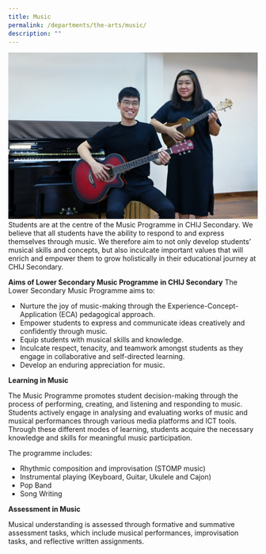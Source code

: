 ```yaml
---
title: Music
permalink: /departments/the-arts/music/
description: ""
---
```

![](/images/Dept/music.jpeg)
Students are at the centre of the Music Programme in CHIJ Secondary. We believe that all students have the ability to respond to and express themselves through music. We therefore aim to not only develop students’ musical skills and concepts, but also inculcate important values that will enrich and empower them to grow holistically in their educational journey at CHIJ Secondary.  

**Aims of Lower Secondary Music Programme** **in CHIJ Secondary**
The Lower Secondary Music Programme aims to: 
* Nurture the joy of music-making through the Experience-Concept-Application (ECA) pedagogical approach.
* Empower students to express and communicate ideas creatively and confidently through music.
* Equip students with musical skills and knowledge.
* Inculcate respect, tenacity, and teamwork amongst students as they engage in collaborative and self-directed learning.
* Develop an enduring appreciation for music. 

**Learning in Music**

The Music Programme promotes student decision-making through the process of performing, creating, and listening and responding to music.  Students actively engage in analysing and evaluating works of music and musical performances through various media platforms and ICT tools. Through these different modes of learning, students acquire the necessary knowledge and skills for meaningful music participation. 

The programme includes:  
*   Rhythmic composition and improvisation (STOMP music)
*   Instrumental playing (Keyboard, Guitar, Ukulele and Cajon)
*   Pop Band
*   Song Writing

**Assessment in Music**

Musical understanding is assessed through formative and summative assessment tasks, which include musical performances, improvisation tasks, and reflective written assignments.